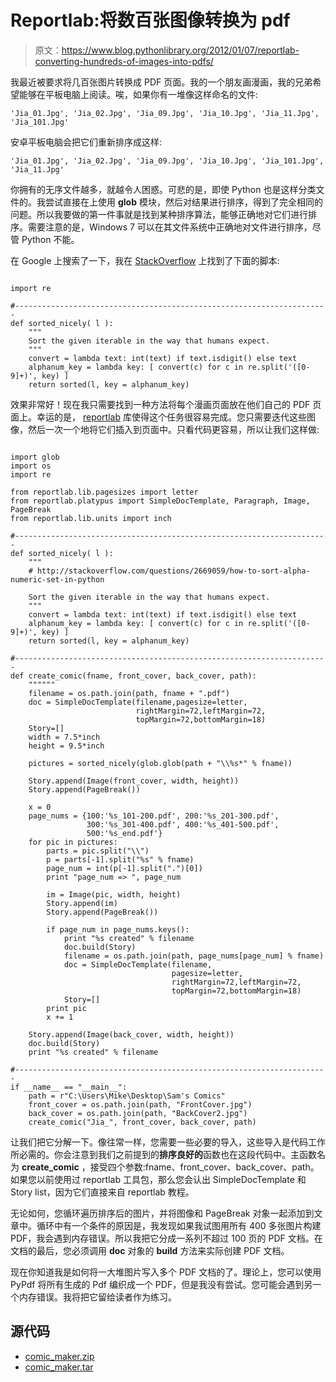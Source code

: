 # Reportlab:将数百张图像转换为 pdf

> 原文：<https://www.blog.pythonlibrary.org/2012/01/07/reportlab-converting-hundreds-of-images-into-pdfs/>

我最近被要求将几百张图片转换成 PDF 页面。我的一个朋友画漫画，我的兄弟希望能够在平板电脑上阅读。唉，如果你有一堆像这样命名的文件:

 `'Jia_01.Jpg', 'Jia_02.Jpg', 'Jia_09.Jpg', 'Jia_10.Jpg', 'Jia_11.Jpg', 'Jia_101.Jpg'` 

安卓平板电脑会把它们重新排序成这样:

 `'Jia_01.Jpg', 'Jia_02.Jpg', 'Jia_09.Jpg', 'Jia_10.Jpg', 'Jia_101.Jpg', 'Jia_11.Jpg'` 

你拥有的无序文件越多，就越令人困惑。可悲的是，即使 Python 也是这样分类文件的。我尝试直接在上使用 **glob** 模块，然后对结果进行排序，得到了完全相同的问题。所以我要做的第一件事就是找到某种排序算法，能够正确地对它们进行排序。需要注意的是，Windows 7 可以在其文件系统中正确地对文件进行排序，尽管 Python 不能。

在 Google 上搜索了一下，我在 [StackOverflow](//stackoverflow.com/questions/2669059/how-to-sort-alpha-numeric-set-in-python) 上找到了下面的脚本:

```

import re

#----------------------------------------------------------------------
def sorted_nicely( l ): 
    """     
    Sort the given iterable in the way that humans expect.
    """ 
    convert = lambda text: int(text) if text.isdigit() else text 
    alphanum_key = lambda key: [ convert(c) for c in re.split('([0-9]+)', key) ] 
    return sorted(l, key = alphanum_key)

```

效果非常好！现在我只需要找到一种方法将每个漫画页面放在他们自己的 PDF 页面上。幸运的是， [reportlab](http://www.reportlab.com/software/opensource/) 库使得这个任务很容易完成。您只需要迭代这些图像，然后一次一个地将它们插入到页面中。只看代码更容易，所以让我们这样做:

```

import glob
import os
import re

from reportlab.lib.pagesizes import letter
from reportlab.platypus import SimpleDocTemplate, Paragraph, Image, PageBreak
from reportlab.lib.units import inch

#----------------------------------------------------------------------
def sorted_nicely( l ): 
    """ 
    # http://stackoverflow.com/questions/2669059/how-to-sort-alpha-numeric-set-in-python

    Sort the given iterable in the way that humans expect.
    """ 
    convert = lambda text: int(text) if text.isdigit() else text 
    alphanum_key = lambda key: [ convert(c) for c in re.split('([0-9]+)', key) ] 
    return sorted(l, key = alphanum_key)

#----------------------------------------------------------------------
def create_comic(fname, front_cover, back_cover, path):
    """"""
    filename = os.path.join(path, fname + ".pdf")
    doc = SimpleDocTemplate(filename,pagesize=letter,
                            rightMargin=72,leftMargin=72,
                            topMargin=72,bottomMargin=18)
    Story=[]
    width = 7.5*inch
    height = 9.5*inch    

    pictures = sorted_nicely(glob.glob(path + "\\%s*" % fname))

    Story.append(Image(front_cover, width, height))
    Story.append(PageBreak())

    x = 0
    page_nums = {100:'%s_101-200.pdf', 200:'%s_201-300.pdf',
                 300:'%s_301-400.pdf', 400:'%s_401-500.pdf',
                 500:'%s_end.pdf'}
    for pic in pictures:
        parts = pic.split("\\")
        p = parts[-1].split("%s" % fname)
        page_num = int(p[-1].split(".")[0])
        print "page_num => ", page_num

        im = Image(pic, width, height)
        Story.append(im)
        Story.append(PageBreak())

        if page_num in page_nums.keys():
            print "%s created" % filename 
            doc.build(Story)
            filename = os.path.join(path, page_nums[page_num] % fname)
            doc = SimpleDocTemplate(filename,
                                    pagesize=letter,
                                    rightMargin=72,leftMargin=72,
                                    topMargin=72,bottomMargin=18)
            Story=[]
        print pic
        x += 1

    Story.append(Image(back_cover, width, height))
    doc.build(Story)
    print "%s created" % filename

#----------------------------------------------------------------------
if __name__ == "__main__":
    path = r"C:\Users\Mike\Desktop\Sam's Comics"
    front_cover = os.path.join(path, "FrontCover.jpg")
    back_cover = os.path.join(path, "BackCover2.jpg")
    create_comic("Jia_", front_cover, back_cover, path) 

```

让我们把它分解一下。像往常一样，您需要一些必要的导入，这些导入是代码工作所必需的。你会注意到我们之前提到的**排序良好的**函数也在这段代码中。主函数名为 **create_comic** ，接受四个参数:fname、front_cover、back_cover、path。如果您以前使用过 reportlab 工具包，那么您会认出 SimpleDocTemplate 和 Story list，因为它们直接来自 reportlab 教程。

无论如何，您循环遍历排序后的图片，并将图像和 PageBreak 对象一起添加到文章中。循环中有一个条件的原因是，我发现如果我试图用所有 400 多张图片构建 PDF，我会遇到内存错误。所以我把它分成一系列不超过 100 页的 PDF 文档。在文档的最后，您必须调用 **doc** 对象的 **build** 方法来实际创建 PDF 文档。

现在你知道我是如何将一大堆图片写入多个 PDF 文档的了。理论上，您可以使用 PyPdf 将所有生成的 Pdf 编织成一个 PDF，但是我没有尝试。您可能会遇到另一个内存错误。我将把它留给读者作为练习。

## 源代码

*   [comic_maker.zip](https://www.blog.pythonlibrary.org/wp-content/uploads/2012/01/comic_maker.zip)
*   [comic_maker.tar](https://www.blog.pythonlibrary.org/wp-content/uploads/2012/01/comic_maker.tar)